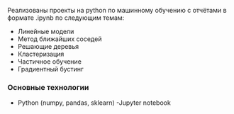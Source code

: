 Реализованы проекты на python по машинному обучению с отчётами в формате .ipynb по следующим темам:
- Линейные модели
- Метод ближайших соседей
- Решающие деревья
- Кластеризация
- Частичное обучение
- Градиентный бустинг

### Основные технологии
- Python (numpy, pandas, sklearn)
-Jupyter notebook
